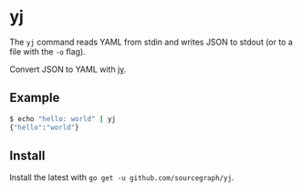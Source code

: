 # yj

The `yj` command reads YAML from stdin and writes JSON to stdout (or to a file with the `-o` flag).

Convert JSON to YAML with [jy](https://github.com/sourcegraph/jy).

## Example

```sh
$ echo "hello: world" | yj
{"hello":"world"}
```

## Install

Install the latest with `go get -u github.com/sourcegraph/yj`.
